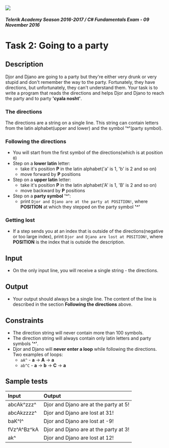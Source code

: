 <img src="https://raw.githubusercontent.com/TelerikAcademy/Common/master/logos/telerik-header-logo.png"/>

#### _Telerik Academy Season 2016-2017 / C# Fundamentals Exam - 09 November 2016_
# Task 2: Going to a party

## Description
Djor and Djano are going to a party but they're either very drunk or very stupid and don't remember the way to the party. 
Fortunately, they have directions, but unfortunately, they can't understand them. Your task is to write a program that reads the directions and helps Djor and Djano to reach the party and to party **'cyala nosht'**.

### The directions
The directions are a string on a single line. This string can contain letters from the latin alphabet(upper and lower) and the symbol **'^'**(party symbol).

### Following the directions
- You will start from the first symbol of the directions(which is at position `0`)
- Step on a **lower latin** letter:
    - take it's position **P** in the latin alphabet('a' is 1, 'b' is 2 and so on)
    - move forward by **P** positions
- Step on a **upper latin** letter:
    - take it's position **P** in the latin alphabet('A' is 1, 'B' is 2 and so on)
    - move backward by **P** positions
- Step on a **party symbol** **'^'**:
    - print `Djor and Djano are at the party at POSITION!`, where **POSITION** at which they stepped on the party symbol **'^'**

### Getting lost
- If a step sends you at an index that is outside of the directions(negative or too large index), print `Djor and Djano are lost at POSITION!`, where **POSITION** is the index that is outside the description.

## Input
- On the only input line, you will receive a single string - the directions.

## Output
- Your output should always be a single line. The content of the line is described in the section **Following the directions** above.

## Constraints
- The direction string will never contain more than 100 symbols.
- The direction string will always contain only latin letters and party symbols **'^'**.
- Djor and Djano will **never enter a loop** while following the directions. Two examples of loops:
    - `aA^` - **a** -> **A** -> **a**
    - `ab^C` - **a** -> **b** -> **C** -> **a**

## Sample tests
| Input       | Output                                |
|:------------|:--------------------------------------|
| abcAk^zzz^  | Djor and Djano are at the party at 5! |
| abcAkzzzz^  | Djor and Djano are lost at 31!        |
| baK^I^      | Djor and Djano are lost at -9!        |
| fVz^A^Bz^kA | Djor and Djano are at the party at 3! |
| ak^         | Djor and Djano are lost at 12!        |